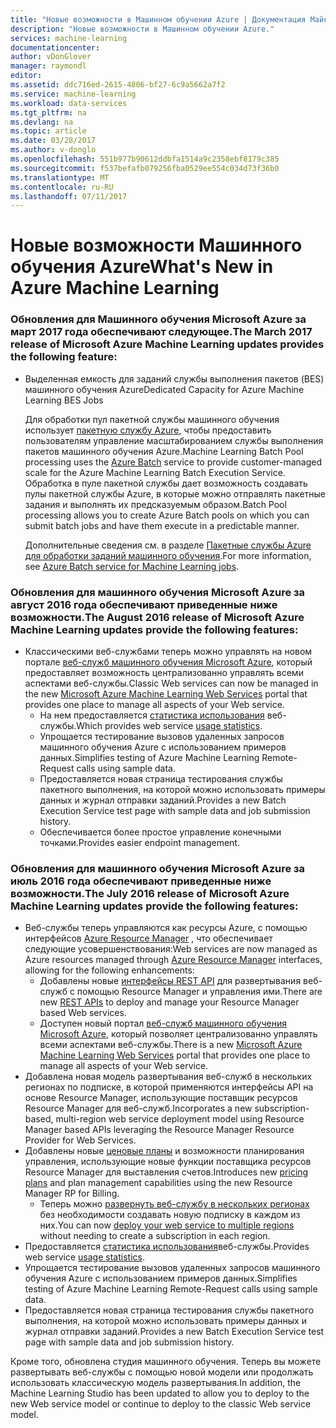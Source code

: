 ```yaml
---
title: "Новые возможности в Машинном обучении Azure | Документация Майкрософт"
description: "Новые возможности в Машинном обучении Azure."
services: machine-learning
documentationcenter: 
author: vDonGlover
manager: raymondl
editor: 
ms.assetid: ddc716ed-2615-4806-bf27-6c9a5662a7f2
ms.service: machine-learning
ms.workload: data-services
ms.tgt_pltfrm: na
ms.devlang: na
ms.topic: article
ms.date: 03/28/2017
ms.author: v-donglo
ms.openlocfilehash: 551b977b90612ddbfa1514a9c2358ebf8179c385
ms.sourcegitcommit: f537befafb079256fba0529ee554c034d73f36b0
ms.translationtype: MT
ms.contentlocale: ru-RU
ms.lasthandoff: 07/11/2017
---
```

# <a name="whats-new-in-azure-machine-learning"></a><span data-ttu-id="56818-103">Новые возможности Машинного обучения Azure</span><span class="sxs-lookup"><span data-stu-id="56818-103">What's New in Azure Machine Learning</span></span>

### <a name="the-march-2017-release-of-microsoft-azure-machine-learning-updates-provides-the-following-feature"></a><span data-ttu-id="56818-104">Обновления для Машинного обучения Microsoft Azure за март 2017 года обеспечивают следующее.</span><span class="sxs-lookup"><span data-stu-id="56818-104">The March 2017 release of Microsoft Azure Machine Learning updates provides the following feature:</span></span>



* <span data-ttu-id="56818-105">Выделенная емкость для заданий службы выполнения пакетов (BES) машинного обучения Azure</span><span class="sxs-lookup"><span data-stu-id="56818-105">Dedicated Capacity for Azure Machine Learning BES Jobs</span></span>

    <span data-ttu-id="56818-106">Для обработки пул пакетной службы машинного обучения использует [пакетную службу Azure](../batch/batch-technical-overview.md), чтобы предоставить пользователям управление масштабированием службы выполнения пакетов машинного обучения Azure.</span><span class="sxs-lookup"><span data-stu-id="56818-106">Machine Learning Batch Pool processing uses the [Azure Batch](../batch/batch-technical-overview.md) service to provide customer-managed scale for the Azure Machine Learning Batch Execution Service.</span></span> <span data-ttu-id="56818-107">Обработка в пуле пакетной службы дает возможность создавать пулы пакетной службы Azure, в которые можно отправлять пакетные задания и выполнять их предсказуемым образом.</span><span class="sxs-lookup"><span data-stu-id="56818-107">Batch Pool processing allows you to create Azure Batch pools on which you can submit batch jobs and have them execute in a predictable manner.</span></span>

    <span data-ttu-id="56818-108">Дополнительные сведения см. в разделе [Пакетные службы Azure для обработки заданий машинного обучения](machine-learning-dedicated-capacity-for-bes-jobs.md).</span><span class="sxs-lookup"><span data-stu-id="56818-108">For more information, see [Azure Batch service for Machine Learning jobs](machine-learning-dedicated-capacity-for-bes-jobs.md).</span></span>


### <a name="the-august-2016-release-of-microsoft-azure-machine-learning-updates-provide-the-following-features"></a><span data-ttu-id="56818-109">Обновления для машинного обучения Microsoft Azure за август 2016 года обеспечивают приведенные ниже возможности.</span><span class="sxs-lookup"><span data-stu-id="56818-109">The August 2016 release of Microsoft Azure Machine Learning updates provide the following features:</span></span>
* <span data-ttu-id="56818-110">Классическими веб-службами теперь можно управлять на новом портале [веб-служб машинного обучения Microsoft Azure](https://services.azureml.net/), который предоставляет возможность централизованно управлять всеми аспектами веб-службы.</span><span class="sxs-lookup"><span data-stu-id="56818-110">Classic Web services can now be managed in the new [Microsoft Azure Machine Learning Web Services](https://services.azureml.net/) portal that provides one place to manage all aspects of your Web service.</span></span>    
  * <span data-ttu-id="56818-111">На нем предоставляется [статистика использования](machine-learning-manage-new-webservice.md) веб-службы.</span><span class="sxs-lookup"><span data-stu-id="56818-111">Which provides web service [usage statistics](machine-learning-manage-new-webservice.md).</span></span>
  * <span data-ttu-id="56818-112">Упрощается тестирование вызовов удаленных запросов машинного обучения Azure с использованием примеров данных.</span><span class="sxs-lookup"><span data-stu-id="56818-112">Simplifies testing of Azure Machine Learning Remote-Request calls using sample data.</span></span>
  * <span data-ttu-id="56818-113">Предоставляется новая страница тестирования службы пакетного выполнения, на которой можно использовать примеры данных и журнал отправки заданий.</span><span class="sxs-lookup"><span data-stu-id="56818-113">Provides a new Batch Execution Service test page with sample data and job submission history.</span></span>
  * <span data-ttu-id="56818-114">Обеспечивается более простое управление конечными точками.</span><span class="sxs-lookup"><span data-stu-id="56818-114">Provides easier endpoint management.</span></span>

### <a name="the-july-2016-release-of-microsoft-azure-machine-learning-updates-provide-the-following-features"></a><span data-ttu-id="56818-115">Обновления для машинного обучения Microsoft Azure за июль 2016 года обеспечивают приведенные ниже возможности.</span><span class="sxs-lookup"><span data-stu-id="56818-115">The July 2016 release of Microsoft Azure Machine Learning updates provide the following features:</span></span>
* <span data-ttu-id="56818-116">Веб-службы теперь управляются как ресурсы Azure, с помощью интерфейсов [Azure Resource Manager](../azure-resource-manager/resource-group-overview.md) , что обеспечивает следующие усовершенствования:</span><span class="sxs-lookup"><span data-stu-id="56818-116">Web services are now managed as Azure resources managed through [Azure Resource Manager](../azure-resource-manager/resource-group-overview.md) interfaces, allowing for the following enhancements:</span></span>
  * <span data-ttu-id="56818-117">Добавлены новые [интерфейсы REST API](https://msdn.microsoft.com/library/azure/Dn950030.aspx) для развертывания веб-служб с помощью Resource Manager и управления ими.</span><span class="sxs-lookup"><span data-stu-id="56818-117">There are new [REST APIs](https://msdn.microsoft.com/library/azure/Dn950030.aspx) to deploy and manage your Resource Manager based Web services.</span></span>
  * <span data-ttu-id="56818-118">Доступен новый портал [веб-служб машинного обучения Microsoft Azure](https://services.azureml.net/), который позволяет централизованно управлять всеми аспектами веб-службы.</span><span class="sxs-lookup"><span data-stu-id="56818-118">There is a new [Microsoft Azure Machine Learning Web Services](https://services.azureml.net/) portal that provides one place to manage all aspects of your Web service.</span></span>
* <span data-ttu-id="56818-119">Добавлена новая модель развертывания веб-служб в нескольких регионах по подписке, в которой применяются интерфейсы API на основе Resource Manager, использующие поставщик ресурсов Resource Manager для веб-служб.</span><span class="sxs-lookup"><span data-stu-id="56818-119">Incorporates a new subscription-based, multi-region web service deployment model using Resource Manager based APIs leveraging the Resource Manager Resource Provider for Web Services.</span></span>
* <span data-ttu-id="56818-120">Добавлены новые [ценовые планы](https://azure.microsoft.com/pricing/details/machine-learning/) и возможности планирования управления, использующие новые функции поставщика ресурсов Resource Manager для выставления счетов.</span><span class="sxs-lookup"><span data-stu-id="56818-120">Introduces new [pricing plans](https://azure.microsoft.com/pricing/details/machine-learning/) and plan management capabilities using the new Resource Manager RP for Billing.</span></span>
  * <span data-ttu-id="56818-121">Теперь можно [развернуть веб-службу в нескольких регионах](machine-learning-how-to-deploy-to-multiple-regions.md) без необходимости создавать новую подписку в каждом из них.</span><span class="sxs-lookup"><span data-stu-id="56818-121">You can now [deploy your web service to multiple regions](machine-learning-how-to-deploy-to-multiple-regions.md) without needing to create a subscription in each region.</span></span>
* <span data-ttu-id="56818-122">Предоставляется [статистика использования](machine-learning-manage-new-webservice.md)веб-службы.</span><span class="sxs-lookup"><span data-stu-id="56818-122">Provides web service [usage statistics](machine-learning-manage-new-webservice.md).</span></span>
* <span data-ttu-id="56818-123">Упрощается тестирование вызовов удаленных запросов машинного обучения Azure с использованием примеров данных.</span><span class="sxs-lookup"><span data-stu-id="56818-123">Simplifies testing of Azure Machine Learning Remote-Request calls using sample data.</span></span>
* <span data-ttu-id="56818-124">Предоставляется новая страница тестирования службы пакетного выполнения, на которой можно использовать примеры данных и журнал отправки заданий.</span><span class="sxs-lookup"><span data-stu-id="56818-124">Provides a new Batch Execution Service test page with sample data and job submission history.</span></span>

<span data-ttu-id="56818-125">Кроме того, обновлена студия машинного обучения. Теперь вы можете развертывать веб-службы с помощью новой модели или продолжать использовать классическую модель развертывания.</span><span class="sxs-lookup"><span data-stu-id="56818-125">In addition, the Machine Learning Studio has been updated to allow you to deploy to the new Web service model or continue to deploy to the classic Web service model.</span></span> 

